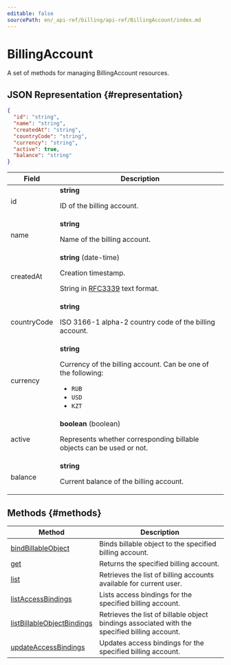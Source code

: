 ```yaml
---
editable: false
sourcePath: en/_api-ref/billing/api-ref/BillingAccount/index.md
---
```


# BillingAccount
A set of methods for managing BillingAccount resources.
## JSON Representation {#representation}
```json 
{
  "id": "string",
  "name": "string",
  "createdAt": "string",
  "countryCode": "string",
  "currency": "string",
  "active": true,
  "balance": "string"
}
```
 
Field | Description
--- | ---
id | **string**<br><p>ID of the billing account.</p> 
name | **string**<br><p>Name of the billing account.</p> 
createdAt | **string** (date-time)<br><p>Creation timestamp.</p> <p>String in <a href="https://www.ietf.org/rfc/rfc3339.txt">RFC3339</a> text format.</p> 
countryCode | **string**<br><p>ISO 3166-1 alpha-2 country code of the billing account.</p> 
currency | **string**<br><p>Currency of the billing account. Can be one of the following:</p> <ul> <li>``RUB``</li> <li>``USD``</li> <li>``KZT``</li> </ul> 
active | **boolean** (boolean)<br><p>Represents whether corresponding billable objects can be used or not.</p> 
balance | **string**<br><p>Current balance of the billing account.</p> 

## Methods {#methods}
Method | Description
--- | ---
[bindBillableObject](bindBillableObject.md) | Binds billable object to the specified billing account.
[get](get.md) | Returns the specified billing account.
[list](list.md) | Retrieves the list of billing accounts available for current user.
[listAccessBindings](listAccessBindings.md) | Lists access bindings for the specified billing account.
[listBillableObjectBindings](listBillableObjectBindings.md) | Retrieves the list of billable object bindings associated with the specified billing account.
[updateAccessBindings](updateAccessBindings.md) | Updates access bindings for the specified billing account.